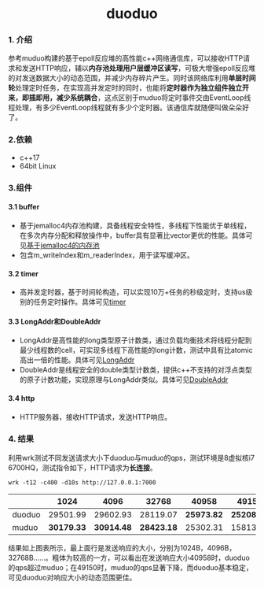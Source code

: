 <h1 align='center'>duoduo</h1>

### 1. 介绍

参考muduo构建的基于epoll反应堆的高性能c++网络通信库，可以接收HTTP请求和发送HTTP响应，辅以**内存池处理用户层缓冲区读写**，可极大增强epoll反应堆的对发送数据大小的动态范围，并减少内存碎片产生。同时该网络库利用**单层时间轮**处理定时任务，在实现高并发定时的同时，也能将**定时器作为独立组件独立开来，即插即用，减少系统耦合**，这点区别于muduo将定时事件交由EventLoop线程处理，有多少EventLoop线程就有多少个定时器。该通信库就随便叫做朵朵好了。

### 2.依赖

* c++17
* 64bit Linux

### 3.组件

#### 3.1 buffer

* 基于jemalloc4内存池构建，具备线程安全特性，多线程下性能优于单线程，在多次内存分配和释放操作中，buffer具有显著比vector更优的性能。具体可见<a name="基于jemalloc4的内存池.md" href="./buffer/README.md#test">基于jemalloc4的内存池</a>
* 包含m_writeIndex和m_readerIndex，用于读写缓冲区。

#### 3.2 timer

* 高并发定时器，基于时间轮构造，可以实现10万+任务的秒级定时，支持us级别的任务定时操作。具体可见[timer](./timer/README.md)

#### 3.3 LongAddr和DoubleAddr

* LongAddr是高性能的long类型原子计数类，通过负载均衡技术将线程分配到最少线程数的cell，可实现多线程下高性能的long计数，测试中具有比atomic<long>高出一倍的性能。具体可见[LongAddr](./buffer/LongAddr/README.md)
* DoubleAddr是线程安全的double类型计数类，提供c++不支持的对浮点类型的原子计数功能，实现原理与LongAddr类似。具体可见[DoubleAddr](./buffer/LongAddr/README.md)

#### 3.4 http

* HTTP服务器，接收HTTP请求，发送HTTP响应。

### 4. 结果

利用wrk测试不同发送请求大小下duoduo与muduo的qps，测试环境是8虚拟核i7 6700HQ，测试指令如下，HTTP请求为**长连接**。

```
wrk -t12 -c400 -d10s http://127.0.0.1:7000
```

|        | 1024         | 4096         | 32768        | 40958        | 49150        | 57342        | 65536        | 81920        |
| ------ | ------------ | ------------ | ------------ | ------------ | ------------ | ------------ | ------------ | ------------ |
| duoduo | 29501.99     | 29602.93     | 28119.07     | **25973.82** | **25208.83** | **24761.09** | **23838.20** | **14270.47** |
| muduo  | **30179.33** | **30914.48** | **28423.18** | 25302.31     | 15813.48     | 15487.01     | 14298.54     | 12217.72     |

结果如上图表所示，最上面行是发送响应的大小，分别为1024B，4096B，32768B……。粗体为较高的一方，可以看出在发送响应大小40958时，duoduo的qps超过muduo；在49150时，muduo的qps显著下降，而duoduo基本稳定，可见duoduo对响应大小的动态范围更佳。



